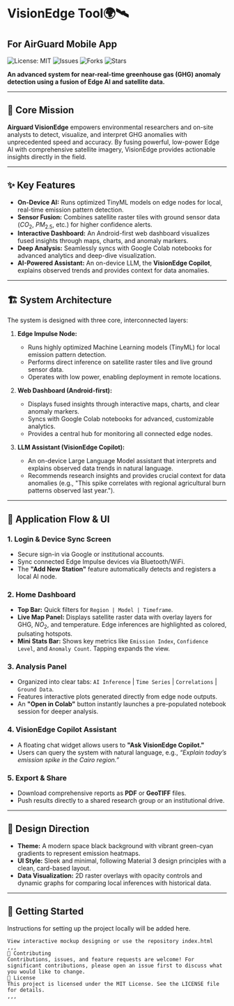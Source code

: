 # VisionEdge Tool🌍🛰️
## For AirGuard Mobile App
![License: MIT](https://img.shields.io/badge/License-MIT-yellow.svg)
![Issues](https://img.shields.io/github/issues/aimtyaem/visionedge)
![Forks](https://img.shields.io/github/forks/aimtyaem/visionedge)
![Stars](https://img.shields.io/github/stars/aimtyaem/visionedge)

**An advanced system for near-real-time greenhouse gas (GHG) anomaly detection using a fusion of Edge AI and satellite data.**



---

## 🎯 Core Mission

**Airguard VisionEdge** empowers environmental researchers and on-site analysts to detect, visualize, and interpret GHG anomalies with unprecedented speed and accuracy. By fusing powerful, low-power Edge AI with comprehensive satellite imagery, VisionEdge provides actionable insights directly in the field.

---

## ✨ Key Features

* **On-Device AI:** Runs optimized TinyML models on edge nodes for local, real-time emission pattern detection.
* **Sensor Fusion:** Combines satellite raster tiles with ground sensor data ($CO_2$, $PM_{2.5}$, etc.) for higher confidence alerts.
* **Interactive Dashboard:** An Android-first web dashboard visualizes fused insights through maps, charts, and anomaly markers.
* **Deep Analysis:** Seamlessly syncs with Google Colab notebooks for advanced analytics and deep-dive visualization.
* **AI-Powered Assistant:** An on-device LLM, the **VisionEdge Copilot**, explains observed trends and provides context for data anomalies.

---

## 🏗️ System Architecture

The system is designed with three core, interconnected layers:

1.  **Edge Impulse Node:**
    * Runs highly optimized Machine Learning models (TinyML) for local emission pattern detection.
    * Performs direct inference on satellite raster tiles and live ground sensor data.
    * Operates with low power, enabling deployment in remote locations.

2.  **Web Dashboard (Android-first):**
    * Displays fused insights through interactive maps, charts, and clear anomaly markers.
    * Syncs with Google Colab notebooks for advanced, customizable analytics.
    * Provides a central hub for monitoring all connected edge nodes.

3.  **LLM Assistant (VisionEdge Copilot):**
    * An on-device Large Language Model assistant that interprets and explains observed data trends in natural language.
    * Recommends research insights and provides crucial context for data anomalies (e.g., "This spike correlates with regional agricultural burn patterns observed last year.").

---

## 📱 Application Flow & UI

### **1. Login & Device Sync Screen**
* Secure sign-in via Google or institutional accounts.
* Sync connected Edge Impulse devices via Bluetooth/WiFi.
* The **"Add New Station"** feature automatically detects and registers a local AI node.

### **2. Home Dashboard**
* **Top Bar:** Quick filters for `Region | Model | Timeframe`.
* **Live Map Panel:** Displays satellite raster data with overlay layers for GHG, $NO_2$, and temperature. Edge inferences are highlighted as colored, pulsating hotspots.
* **Mini Stats Bar:** Shows key metrics like `Emission Index`, `Confidence Level`, and `Anomaly Count`. Tapping expands the view.

### **3. Analysis Panel**
* Organized into clear tabs: `AI Inference` | `Time Series` | `Correlations` | `Ground Data`.
* Features interactive plots generated directly from edge node outputs.
* An **"Open in Colab"** button instantly launches a pre-populated notebook session for deeper analysis.

### **4. VisionEdge Copilot Assistant**
* A floating chat widget allows users to **"Ask VisionEdge Copilot."**
* Users can query the system with natural language, e.g., *“Explain today’s emission spike in the Cairo region.”*

### **5. Export & Share**
* Download comprehensive reports as **PDF** or **GeoTIFF** files.
* Push results directly to a shared research group or an institutional drive.

---

## 🎨 Design Direction

* **Theme:** A modern space black background with vibrant green-cyan gradients to represent emission heatmaps.
* **UI Style:** Sleek and minimal, following Material 3 design principles with a clean, card-based layout.
* **Data Visualization:** 2D raster overlays with opacity controls and dynamic graphs for comparing local inferences with historical data.

---

## 🚀 Getting Started

Instructions for setting up the project locally will be added here.

```
View interactive mockup designing or use the repository index.html 
,,, 
🤝 Contributing
Contributions, issues, and feature requests are welcome! For significant contributions, please open an issue first to discuss what you would like to change.
📜 License
This project is licensed under the MIT License. See the LICENSE file for details.
,,, 
